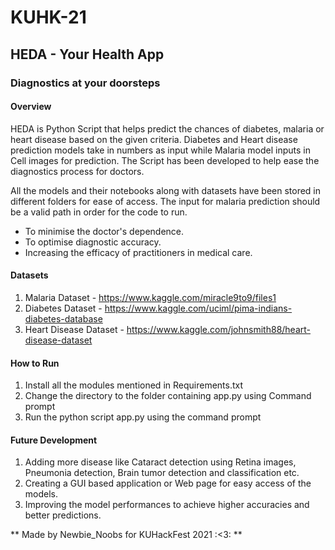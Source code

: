 # KUHK-21
## HEDA - Your Health App
### Diagnostics at your doorsteps
#### Overview
HEDA is Python Script that helps predict the chances of diabetes, malaria or heart disease based on the given criteria. Diabetes and Heart disease prediction models take in numbers as input while Malaria model inputs in Cell images for prediction. The Script has been developed to help ease the diagnostics process for doctors.

All the models and their notebooks along with datasets have been stored in different folders for ease of access.
The input for malaria prediction should be a valid path in order for the code to run. 

 - To minimise the doctor's dependence.
 - To optimise diagnostic accuracy.
 - Increasing the efficacy of practitioners in medical care.

#### Datasets
 1. Malaria Dataset - https://www.kaggle.com/miracle9to9/files1
 2. Diabetes Dataset - https://www.kaggle.com/uciml/pima-indians-diabetes-database
 3. Heart Disease Dataset - https://www.kaggle.com/johnsmith88/heart-disease-dataset
 
#### How to Run
1. Install all the modules mentioned in Requirements.txt
2. Change the directory to the folder containing app.py using Command prompt
3. Run the python script app.py using the command prompt

#### Future Development
1. Adding more disease like Cataract detection using Retina images, Pneumonia detection, Brain tumor detection and classification etc.
2. Creating a GUI based application or Web page for easy access of the models.
3. Improving the model performances to achieve higher accuracies and better predictions. 

** Made by Newbie_Noobs for KUHackFest 2021 :<3: **
